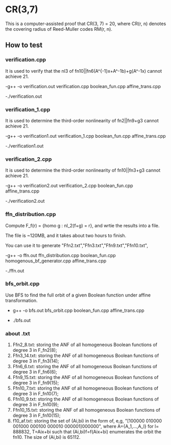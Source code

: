 # CR(3,7)

This is a computer-assisted proof that CR(3, 7) = 20, where CR(r, n) denotes the covering radius of Reed-Muller codes RM(r, n).

## How to test

### verification.cpp 
It is used to verify that the nl3 of fn10||fn6(A^{-1}x+A^-1b)+g(A^-1x) cannot achieve 21.

-g++ -o verification.out verification.cpp boolean_fun.cpp affine_trans.cpp

-./verification.out

### verification_1.cpp 
It is used to determine the third-order nonlinearity of fn2||fn9+g3 cannot achieve 21.

-g++ -o verification1.out verification_1.cpp boolean_fun.cpp affine_trans.cpp

-./verification1.out

### verification_2.cpp 
It is used to determine the third-order nonlinearity of fn10||fn3+g3 cannot achieve 21.

-g++ -o verification2.out verification_2.cpp boolean_fun.cpp affine_trans.cpp

-./verification2.out

### ffn_distribution.cpp 
Compute F_f(r) = {homo g : nl_2(f+g) = r}, and wrtie the results into a file.

The file is ~120MB, and it takes about two hours to finish.

You can use it to generate "Ffn2.txt","Ffn3.txt","Ffn9.txt","Ffn10.txt",

-g++ -o ffn.out ffn_distribution.cpp boolean_fun.cpp homogenous_bf_generator.cpp affine_trans.cpp

-./ffn.out

### bfs_orbit.cpp

Use BFS to find the full orbit of a given Boolean function under affine transformation.

- g++ -o bfs.out bfs_orbit.cpp boolean_fun.cpp affine_trans.cpp

- ./bfs.out


### about .txt

1. Ffn2_8.txt: storing the ANF of all homogeneous Boolean functions of degree 3 in F_fn2(8);
2. Ffn3_14.txt: storing the ANF of all homogeneous Boolean functions of degree 3 in F_fn3(14);
3. Ffn6_6.txt: storing the ANF of all homogeneous Boolean functions of degree 3 in F_fn6(6);
4. Ffn9_15.txt: storing the ANF of all homogeneous Boolean functions of degree 3 in F_fn9(15);
5. Ffn10_7.txt: storing the ANF of all homogeneous Boolean functions of degree 3 in F_fn10(7);
6. Ffn10_9.txt: storing the ANF of all homogeneous Boolean functions of degree 3 in F_fn10(9);
7. Ffn10_15.txt: storing the ANF of all homogeneous Boolean functions of degree 3 in F_fn10(15);
8. f10_af.txt: storing the set of (Ai,bi) in the form of, e,g, "[100000 010000 001000 000100 000010 000001]000000", where A={A_1,...,A_l} for l= 888832, T=Aix+bi such that (Ai,bi)f=f(Aix+bi) enumerates the orbit the fn10.
The size of (Ai,bi) is 65112.






